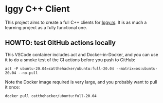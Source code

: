 # Iggy C++ Client

This project aims to create a full C++ clients for [Iggy.rs](https://iggy.rs). It is as much a learning project as a fully functional one.

## HOWTO: test GitHub actions locally

This VSCode container includes act and Docker-in-Docker, and you can use it to do a smoke test of the CI actions before you push to GitHub:

```
act -P ubuntu-20.04=catthehacker/ubuntu:full-20.04 --matrix=os:ubuntu-20.04 --no-pull
```

Note the Docker image required is very large, and you probably want to pull it once:

```
docker pull catthehacker/ubuntu:full-20.04
```